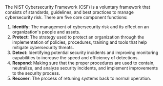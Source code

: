 
The NIST Cybersecurity Framework (CSF) is a voluntary framework that consists of standards, guidelines, and best practices to manage cybersecurity risk. There are five core component functions:

1. **Identify**: The management of cybersecurity risk and its effect on an organization's people and assets.
2. **Protect**: The strategy used to protect an organization through the implementation of policies, procedures, training and tools that help mitigate cybersecurity threats.
3. **Detect**: Identifying potential security incidents and improving monitoring capabilities to increase the speed and efficiency of detections.
4. **Respond**: Making sure that the proper procedures are used to contain, neutralize, and analyze security incidents, and implement improvements to the security process.
5. **Recover**: The process of retuning systems back to normal operation.

